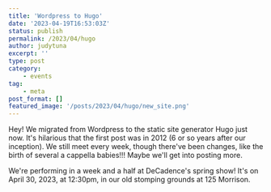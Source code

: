 ```yaml
---
title: 'Wordpress to Hugo'
date: '2023-04-19T16:53:03Z'
status: publish
permalink: /2023/04/hugo
author: judytuna
excerpt: ''
type: post
category:
    - events
tag:
    - meta
post_format: []
featured_image: '/posts/2023/04/hugo/new_site.png'
---
```


Hey! We migrated from Wordpress to the static site generator Hugo just now. It's hilarious that the first post was in 2012 (6 or so years after our inception). We still meet every week, though there've been changes, like the birth of several a cappella babies!!! Maybe we'll get into posting more.

We're performing in a week and a half at DeCadence's spring show! It's on April 30, 2023, at 12:30pm, in our old stomping grounds at 125 Morrison.
